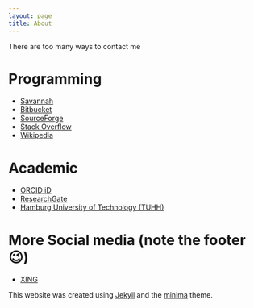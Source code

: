 ```yaml
---
layout: page
title: About
---
```


There are too many ways to contact me

# Programming

- [Savannah](http://savannah.gnu.org/users/siko1056)
- [Bitbucket](https://bitbucket.org/siko1056)
- [SourceForge](https://sourceforge.net/u/siko1056/profile/)
- [Stack Overflow](https://stackoverflow.com/users/3778706/siko1056)
- [Wikipedia](https://en.wikipedia.org/wiki/User:Siko1056)

# Academic

- [ORCID iD](https://orcid.org/0000-0003-3915-953X)
- [ResearchGate](https://www.researchgate.net/profile/Kai_Ohlhus)
- [Hamburg University of Technology (TUHH)](http://kontakt.tuhh.de/de/suchergebnis.php?Suchtext=Ohlhus)

# More Social media (note the footer :wink:)

- [XING](https://www.xing.com/profile/KaiTorben_Ohlhus)

This website was created using [Jekyll][1] and the [minima][2] theme.

[1]: https://jekyllrb.com/
[2]: https://github.com/jekyll/minima
